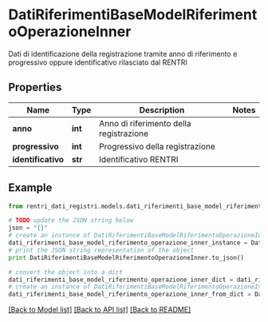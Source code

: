# DatiRiferimentiBaseModelRiferimentoOperazioneInner

Dati di identificazione della registrazione tramite anno di riferimento e progressivo oppure identificativo rilasciato dal RENTRI

## Properties
Name | Type | Description | Notes
------------ | ------------- | ------------- | -------------
**anno** | **int** | Anno di riferimento della registrazione | 
**progressivo** | **int** | Progressivo della registrazione | 
**identificativo** | **str** | Identificativo RENTRI | 

## Example

```python
from rentri_dati_registri.models.dati_riferimenti_base_model_riferimento_operazione_inner import DatiRiferimentiBaseModelRiferimentoOperazioneInner

# TODO update the JSON string below
json = "{}"
# create an instance of DatiRiferimentiBaseModelRiferimentoOperazioneInner from a JSON string
dati_riferimenti_base_model_riferimento_operazione_inner_instance = DatiRiferimentiBaseModelRiferimentoOperazioneInner.from_json(json)
# print the JSON string representation of the object
print DatiRiferimentiBaseModelRiferimentoOperazioneInner.to_json()

# convert the object into a dict
dati_riferimenti_base_model_riferimento_operazione_inner_dict = dati_riferimenti_base_model_riferimento_operazione_inner_instance.to_dict()
# create an instance of DatiRiferimentiBaseModelRiferimentoOperazioneInner from a dict
dati_riferimenti_base_model_riferimento_operazione_inner_from_dict = DatiRiferimentiBaseModelRiferimentoOperazioneInner.from_dict(dati_riferimenti_base_model_riferimento_operazione_inner_dict)
```
[[Back to Model list]](../README.md#documentation-for-models) [[Back to API list]](../README.md#documentation-for-api-endpoints) [[Back to README]](../README.md)


